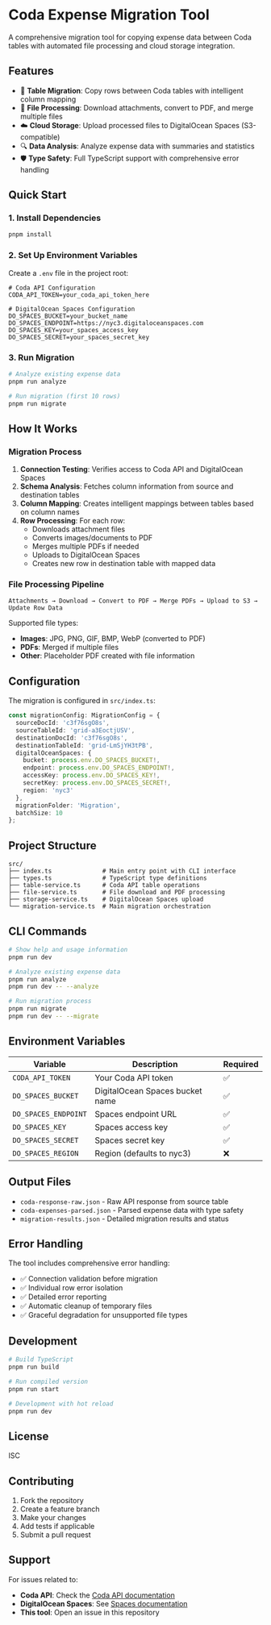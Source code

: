 # Coda Expense Migration Tool

A comprehensive migration tool for copying expense data between Coda tables with automated file processing and cloud storage integration.

## Features

- 🔄 **Table Migration**: Copy rows between Coda tables with intelligent column mapping
- 📎 **File Processing**: Download attachments, convert to PDF, and merge multiple files
- ☁️ **Cloud Storage**: Upload processed files to DigitalOcean Spaces (S3-compatible)
- 🔍 **Data Analysis**: Analyze expense data with summaries and statistics
- 🛡️ **Type Safety**: Full TypeScript support with comprehensive error handling

## Quick Start

### 1. Install Dependencies

```bash
pnpm install
```

### 2. Set Up Environment Variables

Create a `.env` file in the project root:

```env
# Coda API Configuration
CODA_API_TOKEN=your_coda_api_token_here

# DigitalOcean Spaces Configuration
DO_SPACES_BUCKET=your_bucket_name
DO_SPACES_ENDPOINT=https://nyc3.digitaloceanspaces.com
DO_SPACES_KEY=your_spaces_access_key
DO_SPACES_SECRET=your_spaces_secret_key
```

### 3. Run Migration

```bash
# Analyze existing expense data
pnpm run analyze

# Run migration (first 10 rows)
pnpm run migrate
```

## How It Works

### Migration Process

1. **Connection Testing**: Verifies access to Coda API and DigitalOcean Spaces
2. **Schema Analysis**: Fetches column information from source and destination tables
3. **Column Mapping**: Creates intelligent mappings between tables based on column names
4. **Row Processing**: For each row:
   - Downloads attachment files
   - Converts images/documents to PDF
   - Merges multiple PDFs if needed
   - Uploads to DigitalOcean Spaces
   - Creates new row in destination table with mapped data

### File Processing Pipeline

```
Attachments → Download → Convert to PDF → Merge PDFs → Upload to S3 → Update Row Data
```

Supported file types:
- **Images**: JPG, PNG, GIF, BMP, WebP (converted to PDF)
- **PDFs**: Merged if multiple files
- **Other**: Placeholder PDF created with file information

## Configuration

The migration is configured in `src/index.ts`:

```typescript
const migrationConfig: MigrationConfig = {
  sourceDocId: 'c3f76sgO8s',
  sourceTableId: 'grid-a3EoctjUSV',
  destinationDocId: 'c3f76sgO8s',
  destinationTableId: 'grid-LmSjYH3tPB',
  digitalOceanSpaces: {
    bucket: process.env.DO_SPACES_BUCKET!,
    endpoint: process.env.DO_SPACES_ENDPOINT!,
    accessKey: process.env.DO_SPACES_KEY!,
    secretKey: process.env.DO_SPACES_SECRET!,
    region: 'nyc3'
  },
  migrationFolder: 'Migration',
  batchSize: 10
};
```

## Project Structure

```
src/
├── index.ts              # Main entry point with CLI interface
├── types.ts              # TypeScript type definitions
├── table-service.ts      # Coda API table operations
├── file-service.ts       # File download and PDF processing
├── storage-service.ts    # DigitalOcean Spaces upload
└── migration-service.ts  # Main migration orchestration
```

## CLI Commands

```bash
# Show help and usage information
pnpm run dev

# Analyze existing expense data
pnpm run analyze
pnpm run dev -- --analyze

# Run migration process
pnpm run migrate
pnpm run dev -- --migrate
```

## Environment Variables

| Variable | Description | Required |
|----------|-------------|----------|
| `CODA_API_TOKEN` | Your Coda API token | ✅ |
| `DO_SPACES_BUCKET` | DigitalOcean Spaces bucket name | ✅ |
| `DO_SPACES_ENDPOINT` | Spaces endpoint URL | ✅ |
| `DO_SPACES_KEY` | Spaces access key | ✅ |
| `DO_SPACES_SECRET` | Spaces secret key | ✅ |
| `DO_SPACES_REGION` | Region (defaults to nyc3) | ❌ |

## Output Files

- `coda-response-raw.json` - Raw API response from source table
- `coda-expenses-parsed.json` - Parsed expense data with type safety
- `migration-results.json` - Detailed migration results and status

## Error Handling

The tool includes comprehensive error handling:
- ✅ Connection validation before migration
- ✅ Individual row error isolation
- ✅ Detailed error reporting
- ✅ Automatic cleanup of temporary files
- ✅ Graceful degradation for unsupported file types

## Development

```bash
# Build TypeScript
pnpm run build

# Run compiled version
pnpm run start

# Development with hot reload
pnpm run dev
```

## License

ISC

## Contributing

1. Fork the repository
2. Create a feature branch
3. Make your changes
4. Add tests if applicable
5. Submit a pull request

## Support

For issues related to:
- **Coda API**: Check the [Coda API documentation](https://coda.io/developers/apis/v1)
- **DigitalOcean Spaces**: See [Spaces documentation](https://docs.digitalocean.com/products/spaces/)
- **This tool**: Open an issue in this repository 